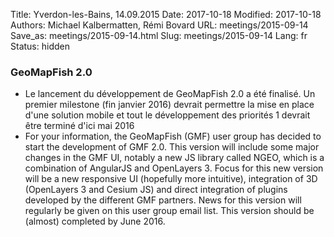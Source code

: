 Title: Yverdon-les-Bains, 14.09.2015
Date: 2017-10-18
Modified: 2017-10-18
Authors: Michael Kalbermatten, Rémi Bovard
URL: meetings/2015-09-14
Save_as: meetings/2015-09-14.html
Slug: meetings/2015-09-14
Lang: fr
Status: hidden

### GeoMapFish 2.0

* Le lancement du développement de GeoMapFish 2.0 a été finalisé. Un premier milestone (fin janvier 2016) devrait permettre la mise en place d'une solution mobile et tout le développement des priorités 1 devrait être terminé d'ici mai 2016
* For your information, the GeoMapFish (GMF) user group has decided to start the development of GMF 2.0. This version will include some major changes in the GMF UI, notably a new JS library called NGEO, which is a combination of AngularJS and OpenLayers 3. Focus for this new version will be a new responsive UI (hopefully more intuitive), integration of 3D (OpenLayers 3 and Cesium JS) and direct integration of plugins developed by the different GMF partners. News for this version will regularly be given on this user group email list. This version should be (almost) completed by June 2016.

